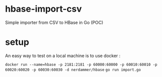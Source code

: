# hbase-import-csv
Simple importer from CSV to HBase in Go (POC)

# setup

An easy way to test on a local machine is to use docker :

``docker run --name=hbase -p 2181:2181 -p 60000:60000 -p 60010:60010 -p 60020:60020 -p 60030:60030 -d nerdammer/hbase``
``go run import.go``
